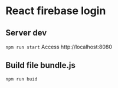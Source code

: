 # React firebase login

## Server dev
`npm run start` Access http://localhost:8080

## Build file bundle.js
`npm run buid`